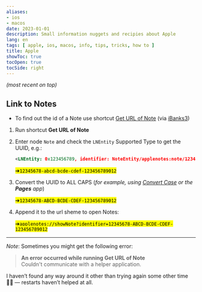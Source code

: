 ```yaml
---
aliases:
- ios
- macos
date: 2023-01-01
description: Small information nuggets and recipies about Apple
lang: en
tags: [ apple, ios, macos, info, tips, tricks, how to ]
title: Apple
showToc: true
tocOpen: true
tocSide: right
---
```


<!--more-->

*(most recent on top)*

## Link to Notes

* To find out the id of a Note use shortcut [Get URL of Note](https://showcuts.app/share/view/e370c4eacc7441a18e7ec95667b2e32f) (via [iBanks3](https://www.reddit.com/r/shortcuts/comments/aot272/get_url_of_note_copy_note_url_to_clipboard))

1. Run shortcut **Get URL of Note**
2. Enter node `Note` and check the `LNEntity` Supported Type to get the UUID, e.g.:

    ```xml
    <LNEntity: 0x123456789, identifier: NoteEntity/applenotes:note/12345678-abcd-bcde-cdef-123456789012, ...
    ```

    <mark>➔`12345678-abcd-bcde-cdef-123456789012`</mark>

3. Convert the UUID to ALL CAPS (*for example, using [Convert Case](https://convertcase.net/) or the **Pages** app*)

    <mark>➔`12345678-ABCD-BCDE-CDEF-123456789012`</mark>

4. Append it to the url sheme to open Notes:

    <mark>➔`applenotes://showNote?identifier=12345678-ABCD-BCDE-CDEF-123456789012`</mark>

---

*Note*: Sometimes you might get the following error:

> **An error occurred while running Get URL of Note**  
> Couldn't communicate with a helper application.

I haven’t found any way around it other than trying again some other time 🤷‍♂️ — restarts haven’t helped at all.
